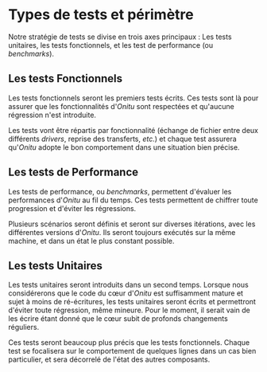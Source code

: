 # Types de tests et périmètre

Notre stratégie de tests se divise en trois axes principaux : Les tests unitaires, les tests fonctionnels, et les test de performance (ou *benchmarks*).

## Les tests Fonctionnels
Les tests fonctionnels seront les premiers tests écrits. Ces tests sont là pour assurer que les fonctionnalités d'*Onitu* sont respectées et qu'aucune régression n'est introduite.

Les tests vont être répartis par fonctionnalité (échange de fichier entre deux différents *drivers*, reprise des transferts, *etc.*) et chaque test assurera qu'*Onitu* adopte le bon comportement dans une situation bien précise.

## Les tests de Performance
Les tests de performance, ou *benchmarks*, permettent d'évaluer les performances d'*Onitu* au fil du temps. Ces tests permettent de chiffrer toute progression et d'éviter les régressions.

Plusieurs scénarios seront définis et seront sur diverses itérations, avec les différentes versions d'*Onitu*. Ils seront toujours exécutés sur la même machine, et dans un état le plus constant possible.

## Les tests Unitaires
Les tests unitaires seront introduits dans un second temps. Lorsque nous considérerons que le code du cœur d'*Onitu* est suffisamment mature et sujet à moins de ré-écritures, les tests unitaires seront écrits et permettront d'éviter toute régression, même mineure. Pour le moment, il serait vain de les écrire étant donné que le cœur subit de profonds changements réguliers.

Ces tests seront beaucoup plus précis que les tests fonctionnels. Chaque test se focalisera sur le comportement de quelques lignes dans un cas bien particulier, et sera décorrelé de l'état des autres composants.
